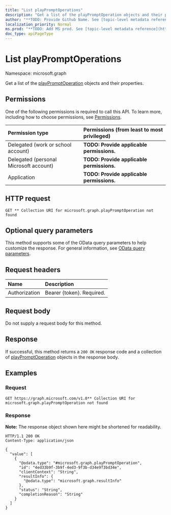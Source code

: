 ```yaml
---
title: "List playPromptOperations"
description: "Get a list of the playPromptOperation objects and their properties."
author: "**TODO: Provide Github Name. See [topic-level metadata reference](https://msgo.azurewebsites.net/add/document/guidelines/metadata.html#topic-level-metadata)**"
localization_priority: Normal
ms.prod: "**TODO: Add MS prod. See [topic-level metadata reference](https://msgo.azurewebsites.net/add/document/guidelines/metadata.html#topic-level-metadata)**"
doc_type: apiPageType
---
```


# List playPromptOperations
Namespace: microsoft.graph



Get a list of the [playPromptOperation](../resources/playpromptoperation.md) objects and their properties.

## Permissions
One of the following permissions is required to call this API. To learn more, including how to choose permissions, see [Permissions](/graph/permissions-reference).

|Permission type|Permissions (from least to most privileged)|
|:---|:---|
|Delegated (work or school account)|**TODO: Provide applicable permissions.**|
|Delegated (personal Microsoft account)|**TODO: Provide applicable permissions.**|
|Application|**TODO: Provide applicable permissions.**|

## HTTP request

<!-- {
  "blockType": "ignored"
}
-->
``` http
GET ** Collection URI for microsoft.graph.playPromptOperation not found
```

## Optional query parameters
This method supports some of the OData query parameters to help customize the response. For general information, see [OData query parameters](/graph/query-parameters).

## Request headers
|Name|Description|
|:---|:---|
|Authorization|Bearer {token}. Required.|

## Request body
Do not supply a request body for this method.

## Response

If successful, this method returns a `200 OK` response code and a collection of [playPromptOperation](../resources/playpromptoperation.md) objects in the response body.

## Examples

### Request
<!-- {
  "blockType": "request",
  "name": "list_playpromptoperation"
}
-->
``` http
GET https://graph.microsoft.com/v1.0** Collection URI for microsoft.graph.playPromptOperation not found
```


### Response
**Note:** The response object shown here might be shortened for readability.
<!-- {
  "blockType": "response",
  "truncated": true,
  "@odata.type": "Collection(microsoft.graph.playPromptOperation)"
}
-->
``` http
HTTP/1.1 200 OK
Content-Type: application/json

{
  "value": [
    {
      "@odata.type": "#microsoft.graph.playPromptOperation",
      "id": "4ed33b9f-3b9f-4ed3-9f3b-d34e9f3bd34e",
      "clientContext": "String",
      "resultInfo": {
        "@odata.type": "microsoft.graph.resultInfo"
      },
      "status": "String",
      "completionReason": "String"
    }
  ]
}
```

